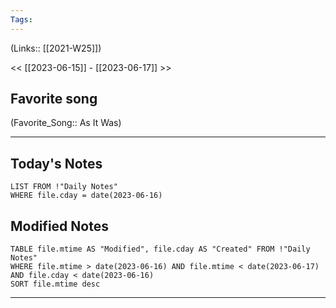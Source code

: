 ```yaml
---
Tags:
---
```

(Links:: [[2021-W25]])

<< [[2023-06-15]] - [[2023-06-17]] >>
## Favorite song
(Favorite_Song:: As It Was)

___
## Today's Notes
```dataview
LIST FROM !"Daily Notes"
WHERE file.cday = date(2023-06-16)
```
## Modified Notes
```dataview
TABLE file.mtime AS "Modified", file.cday AS "Created" FROM !"Daily Notes" 
WHERE file.mtime > date(2023-06-16) AND file.mtime < date(2023-06-17) AND file.cday < date(2023-06-16)
SORT file.mtime desc
```
___
